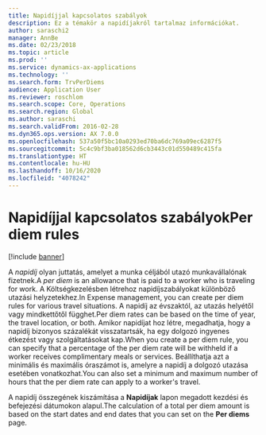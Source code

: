```yaml
---
title: Napidíjjal kapcsolatos szabályok
description: Ez a témakör a napidíjakról tartalmaz információkat.
author: saraschi2
manager: AnnBe
ms.date: 02/23/2018
ms.topic: article
ms.prod: ''
ms.service: dynamics-ax-applications
ms.technology: ''
ms.search.form: TrvPerDiems
audience: Application User
ms.reviewer: roschlom
ms.search.scope: Core, Operations
ms.search.region: Global
ms.author: saraschi
ms.search.validFrom: 2016-02-28
ms.dyn365.ops.version: AX 7.0.0
ms.openlocfilehash: 537a50f5bc10a0293ed70ba6dc769a09ec6287f5
ms.sourcegitcommit: 5c4c9bf3ba018562d6cb3443c01d550489c415fa
ms.translationtype: HT
ms.contentlocale: hu-HU
ms.lasthandoff: 10/16/2020
ms.locfileid: "4078242"
---
```

# <a name="per-diem-rules"></a><span data-ttu-id="abb5f-103">Napidíjjal kapcsolatos szabályok</span><span class="sxs-lookup"><span data-stu-id="abb5f-103">Per diem rules</span></span>

[!include [banner](../includes/banner.md)]

<span data-ttu-id="abb5f-104">A *napidíj* olyan juttatás, amelyet a munka céljából utazó munkavállalónak fizetnek.</span><span class="sxs-lookup"><span data-stu-id="abb5f-104">A *per diem* is an allowance that is paid to a worker who is traveling for work.</span></span> <span data-ttu-id="abb5f-105">A Költségkezelésben létrehoz napidíjszabályokat különböző utazási helyzetekhez.</span><span class="sxs-lookup"><span data-stu-id="abb5f-105">In Expense management, you can create per diem rules for various travel situations.</span></span> <span data-ttu-id="abb5f-106">A napidíj az évszaktól, az utazás helyétől vagy mindkettőtől függhet.</span><span class="sxs-lookup"><span data-stu-id="abb5f-106">Per diem rates can be based on the time of year, the travel location, or both.</span></span> <span data-ttu-id="abb5f-107">Amikor napidíjat hoz létre, megadhatja, hogy a napidíj bizonyos százalékát visszatartsák, ha egy dolgozó ingyenes étkezést vagy szolgáltatásokat kap.</span><span class="sxs-lookup"><span data-stu-id="abb5f-107">When you create a per diem rule, you can specify that a percentage of the per diem rate will be withheld if a worker receives complimentary meals or services.</span></span> <span data-ttu-id="abb5f-108">Beállíthatja azt a minimális és maximális óraszámot is, amelyre a napidíj a dolgozó utazása esetében vonatkozhat.</span><span class="sxs-lookup"><span data-stu-id="abb5f-108">You can also set a minimum and maximum number of hours that the per diem rate can apply to a worker's travel.</span></span>

<span data-ttu-id="abb5f-109">A napidíj összegének kiszámítása a **Napidíjak** lapon megadott kezdési és befejezési dátumokon alapul.</span><span class="sxs-lookup"><span data-stu-id="abb5f-109">The calculation of a total per diem amount is based on the start dates and end dates that you can set on the **Per diems** page.</span></span>
